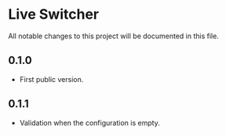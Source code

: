 # Live Switcher

All notable changes to this project will be documented in this file.

## 0.1.0
- First public version.

## 0.1.1
- Validation when the configuration is empty.